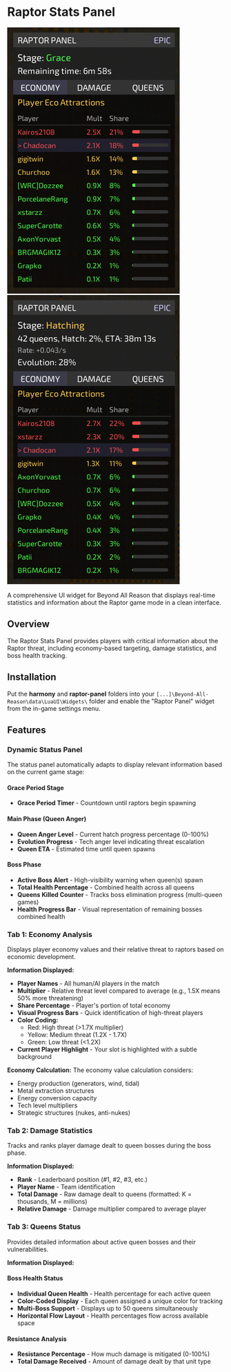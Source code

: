 # Raptor Stats Panel

![Grace](https://github.com/goldjee/BAR-Widgets/blob/e5aff38b7a0c4ff6326ad82a35eac84a75efccf2/raptor-panel/panel-grace.png) ![Hatching](https://github.com/goldjee/BAR-Widgets/blob/e5aff38b7a0c4ff6326ad82a35eac84a75efccf2/raptor-panel/panel-hatching.png)

A comprehensive UI widget for Beyond All Reason that displays real-time statistics and information about the Raptor game mode in a clean interface.

## Overview

The Raptor Stats Panel provides players with critical information about the Raptor threat, including economy-based targeting, damage statistics, and boss health tracking.

## Installation

Put the **harmony** and **raptor-panel** folders into your `[...]\Beyond-All-Reason\data\LuaUI\Widgets\` folder and enable the "Raptor Panel" widget from the in-game settings menu.

## Features

### Dynamic Status Panel

The status panel automatically adapts to display relevant information based on the current game stage:

#### Grace Period Stage

- **Grace Period Timer** - Countdown until raptors begin spawning

#### Main Phase (Queen Anger)

- **Queen Anger Level** - Current hatch progress percentage (0-100%)
- **Evolution Progress** - Tech anger level indicating threat escalation
- **Queen ETA** - Estimated time until queen spawns

#### Boss Phase

- **Active Boss Alert** - High-visibility warning when queen(s) spawn
- **Total Health Percentage** - Combined health across all queens
- **Queens Killed Counter** - Tracks boss elimination progress (multi-queen games)
- **Health Progress Bar** - Visual representation of remaining bosses combined health

### Tab 1: Economy Analysis

Displays player economy values and their relative threat to raptors based on economic development.

**Information Displayed:**
- **Player Names** - All human/AI players in the match
- **Multiplier** - Relative threat level compared to average (e.g., 1.5X means 50% more threatening)
- **Share Percentage** - Player's portion of total economy
- **Visual Progress Bars** - Quick identification of high-threat players
- **Color Coding:**
  - Red: High threat (>1.7X multiplier)
  - Yellow: Medium threat (1.2X - 1.7X)
  - Green: Low threat (<1.2X)
- **Current Player Highlight** - Your slot is highlighted with a subtle background

**Economy Calculation:**
The economy value calculation considers:
- Energy production (generators, wind, tidal)
- Metal extraction structures
- Energy conversion capacity
- Tech level multipliers
- Strategic structures (nukes, anti-nukes)

### Tab 2: Damage Statistics

Tracks and ranks player damage dealt to queen bosses during the boss phase.

**Information Displayed:**
- **Rank** - Leaderboard position (#1, #2, #3, etc.)
- **Player Name** - Team identification
- **Total Damage** - Raw damage dealt to queens (formatted: K = thousands, M = millions)
- **Relative Damage** - Damage multiplier compared to average player

### Tab 3: Queens Status

Provides detailed information about active queen bosses and their vulnerabilities.

**Information Displayed:**

#### Boss Health Status

- **Individual Queen Health** - Health percentage for each active queen
- **Color-Coded Display** - Each queen assigned a unique color for tracking
- **Multi-Boss Support** - Displays up to 50 queens simultaneously
- **Horizontal Flow Layout** - Health percentages flow across available space

#### Resistance Analysis

- **Resistance Percentage** - How much damage is mitigated (0-100%)
- **Total Damage Received** - Amount of damage dealt by that unit type
